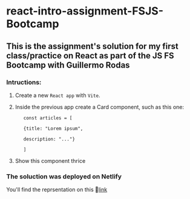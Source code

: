 # react-intro-assignment-FSJS-Bootcamp

## This is the assignment's solution for my first class/practice on React as part of the JS FS Bootcamp with Guillermo Rodas

### Intructions:
1. Create a new `React app` with `Vite`.
2. Inside the previous app create a Card component, such as this one:

          const articles = [

          {title: "Lorem ipsum",

          description: "..."}

          ]
3. Show this component thrice 

### The soluction was deployed on Netlify
You'll find the reprsentation on this 🔗[link](https://reat-intro-assignment-bootcamp-fsjs.netlify.app)
